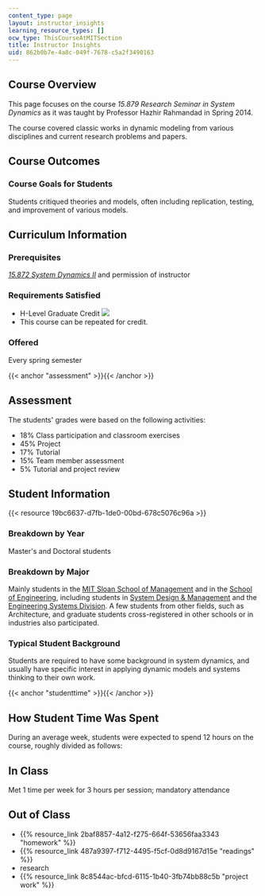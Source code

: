 ```yaml
---
content_type: page
layout: instructor_insights
learning_resource_types: []
ocw_type: ThisCourseAtMITSection
title: Instructor Insights
uid: 862b0b7e-4a8c-049f-7678-c5a2f3490163
---
```

## Course Overview

This page focuses on the course _15.879 Research Seminar in System Dynamics_ as it was taught by Professor Hazhir Rahmandad in Spring 2014.

The course covered classic works in dynamic modeling from various disciplines and current research problems and papers.

## Course Outcomes

### Course Goals for Students

Students critiqued theories and models, often including replication, testing, and improvement of various models.

## Curriculum Information

### Prerequisites

[_15.872 System Dynamics II_](/courses/15-872-system-dynamics-ii-fall-2013) and permission of instructor

### Requirements Satisfied

- H-Level Graduate Credit ![](/images/educator/icon-question-hlevel.png)
- This course can be repeated for credit.

### Offered

Every spring semester

{{< anchor "assessment" >}}{{< /anchor >}}

## Assessment

The students' grades were based on the following activities:

- 18% Class participation and classroom exercises
- 45% Project
- 17% Tutorial
- 15% Team member assessment
- 5% Tutorial and project review

## Student Information

{{< resource 19bc6637-d7fb-1de0-00bd-678c5076c96a >}}

### Breakdown by Year

Master's and Doctoral students

### Breakdown by Major

Mainly students in the [MIT Sloan School of Management](https://mitsloan.mit.edu/) and in the [School of Engineering](http://engineering.mit.edu), including students in [System Design & Management](https://sdm.mit.edu) and the [Engineering Systems Division](http://esd.mit.edu). A few students from other fields, such as Architecture, and graduate students cross-registered in other schools or in industries also participated.

### Typical Student Background

Students are required to have some background in system dynamics, and usually have specific interest in applying dynamic models and systems thinking to their own work.

{{< anchor "studenttime" >}}{{< /anchor >}}

## How Student Time Was Spent

During an average week, students were expected to spend 12 hours on the course, roughly divided as follows:

## In Class

Met 1 time per week for 3 hours per session; mandatory attendance

## Out of Class

- {{% resource_link 2baf8857-4a12-f275-664f-53656faa3343 "homework" %}}
- {{% resource_link 487a9397-f712-4495-f5cf-0d8d9167d15e "readings" %}}
- research
- {{% resource_link 8c8544ac-bfcd-6115-1b40-3fb74bb88c5b "project work" %}}